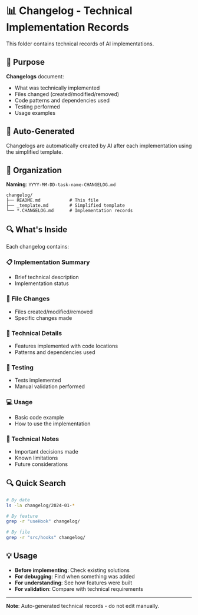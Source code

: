 # 📊 Changelog - Technical Implementation Records

This folder contains technical records of AI implementations.

## 🎯 Purpose

**Changelogs** document:

- What was technically implemented
- Files changed (created/modified/removed)
- Code patterns and dependencies used
- Testing performed
- Usage examples

## 🤖 Auto-Generated

Changelogs are automatically created by AI after each implementation using the simplified template.

## 📁 Organization

**Naming**: `YYYY-MM-DD-task-name-CHANGELOG.md`

```tree
changelog/
├── README.md           # This file
├── _template.md        # Simplified template
└── *.CHANGELOG.md      # Implementation records
```

## 🔍 What's Inside

Each changelog contains:

### 📋 Implementation Summary

- Brief technical description
- Implementation status

### 📁 File Changes

- Files created/modified/removed
- Specific changes made

### 🔧 Technical Details

- Features implemented with code locations
- Patterns and dependencies used

### 🧪 Testing

- Tests implemented
- Manual validation performed

### 💻 Usage

- Basic code example
- How to use the implementation

### 🚨 Technical Notes

- Important decisions made
- Known limitations
- Future considerations

## 🔍 Quick Search

```bash
# By date
ls -la changelog/2024-01-*

# By feature
grep -r "useHook" changelog/

# By file
grep -r "src/hooks" changelog/
```

## 💡 Usage

- **Before implementing**: Check existing solutions
- **For debugging**: Find when something was added
- **For understanding**: See how features were built
- **For validation**: Compare with technical requirements

---

**Note**: Auto-generated technical records - do not edit manually.
